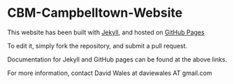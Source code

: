 # CBM-Campbelltown-Website

This website has been built with [Jekyll](http://jekyllrb.com), and hosted on [GitHub Pages](https://pages.github.com)

To edit it, simply fork the repository, and submit a pull request.

Documentation for Jekyll and GitHub pages can be found at the above links.

For more information, contact David Wales at daviewales AT gmail.com
